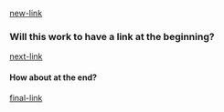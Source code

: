 [new-link](https://google.com)

### Will this work to have a link at the beginning? 
[next-link](https://apple.com)

#### How about at the end?

[final-link](https://www.microsoft.com/en-us/)